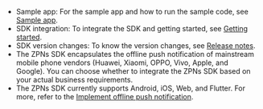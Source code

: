 <div class="mk-hint">

- Sample app: For the sample app and how to run the sample code, see [Sample app](!Sample_Codes).
- SDK integration: To integrate the SDK and getting started, see [Getting started](!Implementation_of_sending_and_receiving).
- SDK version changes: To know the version changes, see [Release notes](!SDKs/Change_Log).
- The ZPNs SDK encapsulates the offline push notification of mainstream mobile phone vendors (Huawei, Xiaomi, OPPO, Vivo, Apple, and Google). You can choose whether to integrate the ZPNs SDK based on your actual business requirements.
- The ZPNs SDK currently supports Android, iOS, Web, and Flutter. For more, refer to the [Implement offline push notification](!Offline_Push_zim).
</div>






